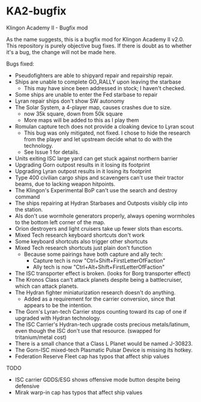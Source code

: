 # KA2-bugfix
Klingon Academy II - Bugfix mod

As the name suggests, this is a bugfix mod for Klingon Academy II v2.0. This
repository is purely objective bug fixes. If there is doubt as to whether it's
a bug, the change will not be made here.

Bugs fixed:

- Pseudofighters are able to shipyard repair and repairship repair.
- Ships are unable to complete GO_RALLY upon leaving the starbase
	- This may have since been addressed in stock; I haven't checked.
- Some ships are unable to enter the Fed starbase to repair
- Lyran repair ships don't show SW autonomy
- The Solar System, a 4-player map, causes crashes due to size.
	- now 35k square, down from 50k square
	- More maps will be added to this as I play them
- Romulan capture tech does not provide a cloaking device to Lyran scout
	- This bug was only mitigated, not fixed. I chose to hide the research
	from the player and let upstream decide what to do with the technology.
	- See Issue 1 for details.
- Units exiting ISC large yard can get stuck against northern barrier
- Upgrading Gorn outpost results in it losing its footprint
- Upgrading Lyran outpost results in it losing its footprint
- Type 400 civilian cargo ships and scavengers can't use their tractor beams,
due to lacking weapon hitpoints.
- The Klingon's Experimental BoP can't use the search and destroy command
- The ships repairing at Hydran Starbases and Outposts visibly clip into the
station.
- AIs don't use wormhole generators properly, always opening wormholes to
the bottom left corner of the map.
- Orion destroyers and light cruisers take up fewer slots than escorts.
- Mixed Tech research keyboard shortcuts don't work
- Some keyboard shortcuts also trigger other shortcuts
- Mixed Tech research shortcuts just plain don't function
	- Because some pairings have both capture and ally tech:
		- Capture tech is now "Ctrl+Shift+FirstLetterOfFaction"
		- Ally tech is now "Ctrl+Alt+Shift+FirstLetterOfFaction"
- The ISC transporter effect is broken. (looks for Borg transporter effect)
- The Kronos Class can't attack planets despite being a battlecruiser, which
can attack planets.
- The Hydran fighter miniaturization research doesn't do anything.
	- Added as a requirement for the carrier conversion, since that appears to
	be the intention.
- The Gorn's Lyran-tech Carrier stops counting toward its cap of one if
upgraded with Hydran technology.
- The ISC Carrier's Hydran-tech upgrade costs precious metals/latinum, even
though the ISC don't use that resource. (swapped for tritanium/metal cost)
- There is a small chance that a Class L Planet would be named J-30823.
- The Gorn-ISC mixed-tech Plasmatic Pulsar Device is missing its hotkey.
- Federation Reserve Fleet cap has typos that affect ship values

TODO

- ISC carrier GDDS/ESG shows offensive mode button despite being defensive
- Mirak warp-in cap has typos that affect ship values

